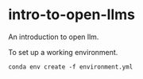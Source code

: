# intro-to-open-llms
An introduction to open llm.

To set up a working environment.
```
conda env create -f environment.yml
```